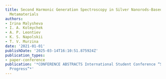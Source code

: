 ```yaml
---
title: Second Harmonic Generation Spectroscopy in Silver Nanorods-Based Hyperbolic
  Metamaterials
authors:
- Irina Malysheva
- I. A. Kolmychek
- A. P. Leontiev
- K. S. Napolskii
- T. V. Murzina
date: '2021-01-01'
publishDate: '2025-03-14T16:10:51.875924Z'
publication_types:
- paper-conference
publication: '*CONFERENCE ABSTRACTS International Student Conference “Science and
  Progress”*'
---
```

